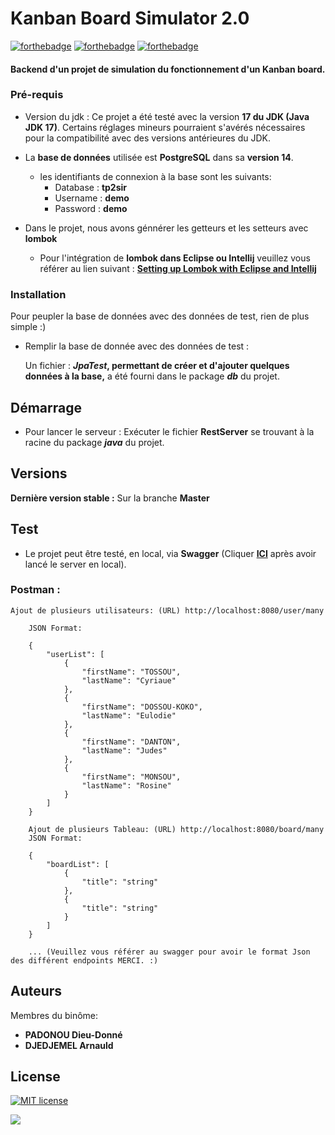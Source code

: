 # Kanban Board Simulator 2.0
[![forthebadge](https://forthebadge.com/images/badges/made-with-java.svg)](https://forthebadge.com) [![forthebadge](https://forthebadge.com/images/badges/built-with-swag.svg)](https://forthebadge.com) [![forthebadge](https://forthebadge.com/images/badges/makes-people-smile.svg)](https://forthebadge.com)

#### Backend d'un projet de simulation du fonctionnement d'un Kanban board.

### Pré-requis
- Version du jdk : Ce projet a été testé avec la version **17 du JDK (Java JDK 17)**. Certains réglages mineurs pourraient s'avérés nécessaires pour la compatibilité avec des versions antérieures du JDK.


- La **base de données** utilisée est **PostgreSQL** dans sa **version 14**.
    - les identifiants de connexion à la base sont les suivants:
        - Database : **tp2sir**
        - Username : **demo**
        - Password : **demo**


- Dans le projet, nous avons génnérer les getteurs et les setteurs avec **lombok**
    - Pour l'intégration de **lombok dans Eclipse ou Intellij** veuillez vous référer au lien suivant : **[Setting up Lombok with Eclipse and Intellij](https://www.baeldung.com/lombok-ide)**

### Installation
Pour peupler la base de données avec des données de test, rien de plus simple :)

- Remplir la base de donnée avec des données de test :

  Un fichier : **_JpaTest_, permettant de créer et d'ajouter quelques données à la base,** a été fourni dans le package **_db_** du projet.

## Démarrage

- Pour lancer le serveur :
  Exécuter le fichier **RestServer** se trouvant à la racine du package _**java**_ du projet.

## Versions
**Dernière version stable :** Sur la branche **Master**

## Test
* Le projet peut être testé, en local, via **Swagger** (Cliquer **[ICI](http://localhost:8080/api#/)** après avoir lancé le server en local).

### Postman :
    Ajout de plusieurs utilisateurs: (URL) http://localhost:8080/user/many
        
        JSON Format: 

        {
            "userList": [
                {
                    "firstName": "TOSSOU",
                    "lastName": "Cyriaue"
                },
                {
                    "firstName": "DOSSOU-KOKO",
                    "lastName": "Eulodie"
                },
                {
                    "firstName": "DANTON",
                    "lastName": "Judes"
                },
                {
                    "firstName": "MONSOU",
                    "lastName": "Rosine"
                }
            ]
        }

        Ajout de plusieurs Tableau: (URL) http://localhost:8080/board/many
        JSON Format: 

        {
            "boardList": [
                {
                    "title": "string"
                },
                {
                    "title": "string"
                }
            ]
        }

        ... (Veuillez vous référer au swagger pour avoir le format Json des différent endpoints MERCI. :)


    
## Auteurs
Membres du binôme:
* **PADONOU Dieu-Donné**
* **DJEDJEMEL Arnauld**

## License

[![MIT license](https://img.shields.io/badge/License-MIT-blue.svg)](https://lbesson.mit-license.org/) 

[![](https://mermaid.ink/img/pako:eNqNVltvmzAU_ivIj1sSBZrSBEWVUOKuVB2tCG2kiRcX3NYVsZEx69Iu_32GcjGFdPAC_s53rj4-5h2ELMLAAmGM0nRN0BNHu4Bq8ikQbYVoRCIksPb-Acvn-0ZwQp80EnWgR8JT4aId7kiktX4B3iESd9DkmVHsZrsHzDsyjtNMNZSHd8H4Dgkt5FguohvaK82SSJUeAqqmesUelCT7sqwxQUSMu3BIxF5Bv4zrWGB1aPlLDe8uxXxofN1tOL4PTVlZldOnwjhUYP6b4Neh7hl_QpS8Ye5Ew8tR2auc-fsE92unAnGRHqslplFbZgshMYw3AmXpPYozrIVVV0tMZGlv1naSxCREgjA6NO8X9uD0wLW3ttC3_btNnkwdQbvJUcrozaOHX3CYB3GcsiXiOeLolX69ewPap6dU6RcV6rJVD8slplQeVF7U8Py8kdirFbz14bpB1nB17bgqcgvdteP-aAAfurJizj08ekLKig6LwYXbZuG4Yw_eO23Ih14burm4gF6zvHQ82Kw8eAVXrZy2jn-59uyt20DX0FYIvme7G2nSq7Tq-jZTNwDfAqCNx-flVz6kLA3J3tx3qXqL2hxbqVBsVWW-kajm9dp8EiNKcSQP1Ce-bCHJm0y-_ddRn5vleFy6KWaZVc-JKq4CXv6VNMWjIvqcYRktS0VlQT200kxdnF6pVK_0ytaZTFROqdTtckmrAxxEyrMIKBgB2YnyuovkhVs0aQDEM5azGFjyM8KPKItFAAJ6kFSUCbbZ0xBYgmd4BD7uiPKKrsAEUWC9gz_AOpmdTqZnpqHPTWN6MjXMEdgDa2zMzImpG9OFuTD1xcyYnRxG4I0xaUGf6GfG_Ox0Ptf1xenUnEsVHBHB-M_ynyB_FT5-FQq5y8M_EMZw2g?type=png)](https://mermaid.live/edit#pako:eNqNVltvmzAU_ivIj1sSBZrSBEWVUOKuVB2tCG2kiRcX3NYVsZEx69Iu_32GcjGFdPAC_s53rj4-5h2ELMLAAmGM0nRN0BNHu4Bq8ikQbYVoRCIksPb-Acvn-0ZwQp80EnWgR8JT4aId7kiktX4B3iESd9DkmVHsZrsHzDsyjtNMNZSHd8H4Dgkt5FguohvaK82SSJUeAqqmesUelCT7sqwxQUSMu3BIxF5Bv4zrWGB1aPlLDe8uxXxofN1tOL4PTVlZldOnwjhUYP6b4Neh7hl_QpS8Ye5Ew8tR2auc-fsE92unAnGRHqslplFbZgshMYw3AmXpPYozrIVVV0tMZGlv1naSxCREgjA6NO8X9uD0wLW3ttC3_btNnkwdQbvJUcrozaOHX3CYB3GcsiXiOeLolX69ewPap6dU6RcV6rJVD8slplQeVF7U8Py8kdirFbz14bpB1nB17bgqcgvdteP-aAAfurJizj08ekLKig6LwYXbZuG4Yw_eO23Ih14burm4gF6zvHQ82Kw8eAVXrZy2jn-59uyt20DX0FYIvme7G2nSq7Tq-jZTNwDfAqCNx-flVz6kLA3J3tx3qXqL2hxbqVBsVWW-kajm9dp8EiNKcSQP1Ce-bCHJm0y-_ddRn5vleFy6KWaZVc-JKq4CXv6VNMWjIvqcYRktS0VlQT200kxdnF6pVK_0ytaZTFROqdTtckmrAxxEyrMIKBgB2YnyuovkhVs0aQDEM5azGFjyM8KPKItFAAJ6kFSUCbbZ0xBYgmd4BD7uiPKKrsAEUWC9gz_AOpmdTqZnpqHPTWN6MjXMEdgDa2zMzImpG9OFuTD1xcyYnRxG4I0xaUGf6GfG_Ox0Ptf1xenUnEsVHBHB-M_ynyB_FT5-FQq5y8M_EMZw2g)

